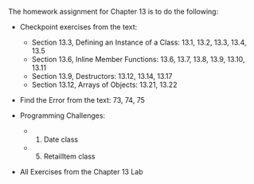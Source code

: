 The homework assignment for Chapter 13 is to do the following:

- Checkpoint exercises from the text:
    - Section 13.3, Defining an Instance of a Class: 13.1, 13.2, 13.3, 13.4, 13.5
    - Section 13.6, Inline Member Functions: 13.6, 13.7, 13.8, 13.9, 13.10, 13.11
    - Section 13.9, Destructors: 13.12, 13.14, 13.17
    - Section 13.12, Arrays of Objects: 13.21, 13.22

- Find the Error from the text: 73, 74, 75

- Programming Challenges:
    - 1. Date class
    - 5. RetailItem class

- All Exercises from the Chapter 13 Lab
